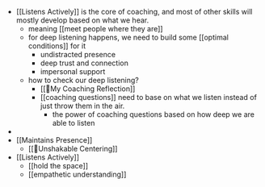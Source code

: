 - [[Listens Actively]] is the core of coaching, and most of other skills will mostly develop based on what we hear.
    - meaning [[meet people
where they are]]
    - for deep listening happens, we need to build some [[optimal conditions]] for it
        - undistracted presence
        - deep trust and connection
        - impersonal support
    - how to check our deep listening? 
        - [[🌱My Coaching Reflection]]
        - [[coaching questions]] need to base on what we listen instead of just throw them in the air.
            - the power of coaching questions based on how deep we are able to listen
- 
- [[Maintains Presence]]
    - [[🌱Unshakable Centering]]
- [[Listens Actively]]
    - [[hold the space]]
    - [[empathetic understanding]]
